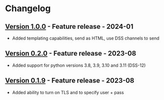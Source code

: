 # Changelog

## [Version 1.0.0](https://github.com/dataiku/dss-plugin-sendmail/releases/tag/v1.0.0) - Feature release - 2024-01

- Added templating capabilities, send as HTML, use DSS channels to send

## [Version 0.2.0](https://github.com/dataiku/dss-plugin-sendmail/releases/tag/v0.2.0) - Feature release - 2023-08

- Added support for python versions 3.8, 3.9, 3.10 and 3.11 (DSS-12)

## [Version 0.1.9](https://github.com/dataiku/dss-plugin-sendmail/releases/tag/v0.1.9) - Feature release - 2023-08

- Added ability to turn on TLS and to specify user + pass
